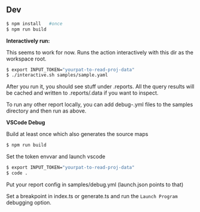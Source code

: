 ## Dev

```bash
$ npm install   #once
$ npm run build
```

**Interactively run:**

This seems to work for now. Runs the action interactively with this dir as the workspace root.

```bash
$ export INPUT_TOKEN="yourpat-to-read-proj-data"
$ ./interactive.sh samples/sample.yaml
```

After you run it, you should see stuff under .reports.
All the query results will be cached and written to .reports/.data if you want to inspect.

To run any other report locally, you can add debug-<name>.yml files to the samples directory and then run as above.
  
**VSCode Debug**

Build at least once which also generates the source maps

```bash
$ npm run build
```

Set the token envvar and launch vscode

```bash
$ export INPUT_TOKEN="yourpat-to-read-proj-data"
$ code .
```

Put your report config in samples/debug.yml (launch.json points to that)

Set a breakpoint in index.ts or generate.ts and run the `Launch Program` debugging option.
